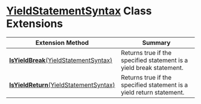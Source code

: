 # [YieldStatementSyntax](https://docs.microsoft.com/en-us/dotnet/api/microsoft.codeanalysis.csharp.syntax.yieldstatementsyntax) Class Extensions

| Extension Method | Summary |
| ---------------- | ------- |
| [**IsYieldBreak**(YieldStatementSyntax)](../../../../../Roslynator/CSharp/SyntaxExtensions/IsYieldBreak/README.md) | Returns true if the specified statement is a yield break statement\. |
| [**IsYieldReturn**(YieldStatementSyntax)](../../../../../Roslynator/CSharp/SyntaxExtensions/IsYieldReturn/README.md) | Returns true if the specified statement is a yield return statement\. |

